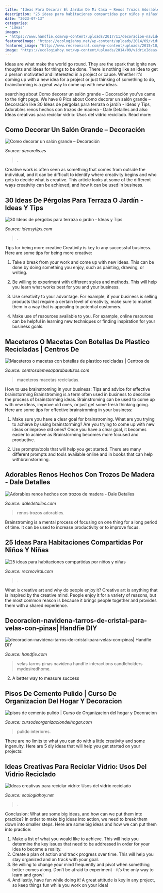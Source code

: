 ```yaml
---
title: "Ideas Para Decorar El Jardin De Mi Casa ~ Renos Trozos Adorables"
description: "25 ideas para habitaciones compartidas por niños y niñas"
date: "2023-07-13"
categories:
- "ideas"
images:
- "https://www.handfie.com/wp-content/uploads/2017/11/decoracion-navidena-tarros-de-cristal-para-velas-con-pinas-1024x576.jpg"
featuredImage: "https://ecologiahoy.net/wp-content/uploads/2014/09/vidrioIdeas-para-reciclar-botellas-de-vidrio-2.jpg"
featured_image: "http://www.recreoviral.com/wp-content/uploads/2015/10/Creativas-habitaciones-compartidas-por-niños-y-niñas-12.jpg"
image: "https://ecologiahoy.net/wp-content/uploads/2014/09/vidrioIdeas-para-reciclar-botellas-de-vidrio-2.jpg"
---
```



Ideas are what make the world go round. They are the spark that ignite new thoughts and ideas for things to be done. There is nothing like an idea to get a person motivated and interested in a project or cause. Whether it's coming up with a new idea for a project or just thinking of something to do, brainstorming is a great way to come up with new ideas.

	

		
searching about Como decorar un salón grande – Decoración you've came to the right page. We have 8 Pics about Como decorar un salón grande – Decoración like 30 Ideas de pérgolas para terraza o jardín - Ideas y Tips, Adorables renos hechos con trozos de madera - Dale Detalles and also Ideas creativas para reciclar vidrio: Usos del vidrio reciclado. Read more:
		
    
## Como Decorar Un Salón Grande – Decoración

<img loading=lazy src="https://www.decoralis.es/wp-content/uploads/2016/02/decoracion-para-salones-grandes.jpg" onerror="this.onerror=null;this.src='https://tse3.mm.bing.net/th?id=OIP.RUsSWBg7jQDA_lN59R1YrQHaFj&amp;pid=15.1';" alt="Como decorar un salón grande – Decoración">

_Source: decoralis.es_

>. 

	

Creative work is often seen as something that comes from outside the individual, and it can be difficult to identify where creativity begins and who gets to decide what is creative. This article looks at some of the different ways creativity can be achieved, and how it can be used in business.

    
## 30 Ideas De Pérgolas Para Terraza O Jardín - Ideas Y Tips

<img loading=lazy src="https://ideasytips.com/wp-content/uploads/2020/11/pergola21.jpg" onerror="this.onerror=null;this.src='https://tse1.mm.bing.net/th?id=OIP.25gGAzdBtiN5ptlFdDQUFQHaLJ&amp;pid=15.1';" alt="30 Ideas de pérgolas para terraza o jardín - Ideas y Tips">

_Source: ideasytips.com_

>. 

	

Tips for being more creative
Creativity is key to any successful business. Here are some tips for being more creative:
1. Take a break from your work and come up with new ideas. This can be done by doing something you enjoy, such as painting, drawing, or writing.

2. Be willing to experiment with different styles and methods. This will help you learn what works best for you and your business.

3. Use creativity to your advantage. For example, if your business is selling products that require a certain level of creativity, make sure to market them in a way that is appealing to potential customers.

4. Make use of resources available to you. For example, online resources can be helpful in learning new techniques or finding inspiration for your business goals.


    
## Maceteros O Macetas Con Botellas De Plastico Recicladas | Centros De

<img loading=lazy src="https://centrosdemesaparabautizos.com/wp-content/uploads/2017/03/macetas-con-botellas-de-plastico-colgantes.jpg" onerror="this.onerror=null;this.src='https://tse3.mm.bing.net/th?id=OIP.8QxBrtp6t8UiLx7Rn3sXqgAAAA&amp;pid=15.1';" alt="Maceteros o macetas con botellas de plastico recicladas | Centros de">

_Source: centrosdemesaparabautizos.com_

>maceteros macetas recicladas. 

	

How to use brainstroming in your business: Tips and advice for effective brainstorming
Brainstroming is a term often used in business to describe the process of brainstorming ideas. Brainstroming can be used to come up with new ideas, improve old ones, or just get some fresh thinking going. Here are some tips for effective brainstroming in your business: 
1. Make sure you have a clear goal for brainstroming. What are you trying to achieve by using brainstorming? Are you trying to come up with new ideas or improve old ones? Once you have a clear goal, it becomes easier to achieve as Brainstorming becomes more focused and productive. 

2. Use prompts/tools that will help you get started. There are many different prompts and tools available online and in books that can help withbrainstorming.

    
## Adorables Renos Hechos Con Trozos De Madera - Dale Detalles

<img loading=lazy src="https://www.daledetalles.com/wp-content/uploads/2020/10/renos-con-trozos-de-madera10.jpg" onerror="this.onerror=null;this.src='https://tse3.mm.bing.net/th?id=OIP.hnqKmAiIUOg8rEW0eM0vlwHaJ3&amp;pid=15.1';" alt="Adorables renos hechos con trozos de madera - Dale Detalles">

_Source: daledetalles.com_

>renos trozos adorables. 

	

Brainstroming is a mental process of focusing on one thing for a long period of time. It can be used to increase productivity or to improve focus.

    
## 25 Ideas Para Habitaciones Compartidas Por Niños Y Niñas

<img loading=lazy src="http://www.recreoviral.com/wp-content/uploads/2015/10/Creativas-habitaciones-compartidas-por-niños-y-niñas-12.jpg" onerror="this.onerror=null;this.src='https://tse4.mm.bing.net/th?id=OIP.ZueAjsHcfYZvrHd_8oIy4wHaE8&amp;pid=15.1';" alt="25 ideas para habitaciones compartidas por niños y niñas">

_Source: recreoviral.com_

>. 

	

What is creative art and why do people enjoy it?
Creative art is anything that is inspired by the creative mind. People enjoy it for a variety of reasons, but the most common reason is because it brings people together and provides them with a shared experience.

    
## Decoracion-navidena-tarros-de-cristal-para-velas-con-pinas| Handfie DIY

<img loading=lazy src="https://www.handfie.com/wp-content/uploads/2017/11/decoracion-navidena-tarros-de-cristal-para-velas-con-pinas-1024x576.jpg" onerror="this.onerror=null;this.src='https://tse1.mm.bing.net/th?id=OIP.eSAO01wCdCOF6urSGWNxRQHaEK&amp;pid=15.1';" alt="decoracion-navidena-tarros-de-cristal-para-velas-con-pinas| Handfie DIY">

_Source: handfie.com_

>velas tarros pinas navidena handfie interactions candleholders mydesiredhome. 

	

2. A better way to measure success

    
## Pisos De Cemento Pulido | Curso De Organizacion Del Hogar Y Decoracion

<img loading=lazy src="https://cursodeorganizaciondelhogar.com/wp-content/uploads/2018/07/pisos-de-cemento-pulido.jpg" onerror="this.onerror=null;this.src='https://tse1.mm.bing.net/th?id=OIP.Afz7r7vzCua91YBRm78WOwHaLJ&amp;pid=15.1';" alt="pisos de cemento pulido | Curso de Organizacion del hogar y Decoracion">

_Source: cursodeorganizaciondelhogar.com_

>pulido interiores. 

	

There are no limits to what you can do with a little creativity and some ingenuity. Here are 5 diy ideas that will help you get started on your projects: 

    
## Ideas Creativas Para Reciclar Vidrio: Usos Del Vidrio Reciclado

<img loading=lazy src="https://ecologiahoy.net/wp-content/uploads/2014/09/vidrioIdeas-para-reciclar-botellas-de-vidrio-2.jpg" onerror="this.onerror=null;this.src='https://tse3.mm.bing.net/th?id=OIP.pGYgv18YKXGUEvparRBowwHaD_&amp;pid=15.1';" alt="Ideas creativas para reciclar vidrio: Usos del vidrio reciclado">

_Source: ecologiahoy.net_

>. 

	

Conclusion: What are some big ideas, and how can we put them into practice?
In order to make big ideas into action, we need to break them down into smaller steps. Here are some big ideas and how we can put them into practice:
1. Make a list of what you would like to achieve. This will help you determine the key issues that need to be addressed in order for your idea to become a reality.
2. Create a plan of action and track progress over time. This will help you stay organized and on track with your goal.
3. Be willing to change your mind frequently and pivot when something better comes along. Don’t be afraid to experiment – it’s the only way to learn and grow!
4. And lastly, have fun while doing it! A great attitude is key in any project, so keep things fun while you work on your idea!

